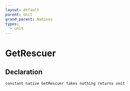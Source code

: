```yaml
---
layout: default
parent: Unit
grand_parent: Natives
types:
  - unit
---
```


# GetRescuer

## Declaration

```
constant native GetRescuer takes nothing returns unit
```